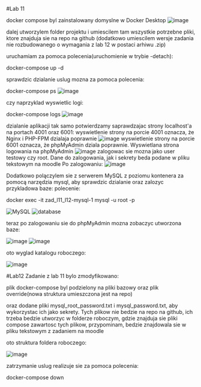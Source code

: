 #Lab 11

docker compose byl zainstalowany domyslne w Docker Desktop
![image](https://github.com/PusyHunter/-PAwChO_Lab11_Lab12/assets/98088572/6e4f0779-4002-40be-b637-b3df07e54ed5)

dalej utworzylem folder projektu i umiescilem tam wszystkie potrzebne pliki, ktore znajduja sie na repo na github
(dodatkowo umiescilem wersje zadania nie rozbudowanego o wymagania z lab 12 w postaci arhiwu .zip)

uruchamiam za pomoca polecenia(uruchomienie w trybie -detach):

docker-compose up -d

sprawdzic dzialanie uslug mozna za pomoca polecenia:

docker-compose ps
![image](https://github.com/PusyHunter/-PAwChO_Lab11_Lab12/assets/98088572/c40ea469-fce6-4e4d-82ca-153673521ef0)

czy naprzyklad wyswietlic  logi:

docker-compose logs
![image](https://github.com/PusyHunter/-PAwChO_Lab11_Lab12/assets/98088572/759d8832-78e8-422d-a99a-9cd9d458fcc1)

dzialanie aplikacji tak samo  potwierdzamy   saprawdzajac strony localhost'a na portach 4001 oraz 6001:
wyswietlenie strony na porcie 4001 oznacza, że Nginx i PHP-FPM dzialaja poprawnie
![image](https://github.com/PusyHunter/-PAwChO_Lab11_Lab12/assets/98088572/0bfbd605-ce4a-4400-9024-dbad84d82033)
wyswietlenie strony na porcie 6001 oznacza, że phpMyAdmin dziala poprawnie.
Wyswietlana strona logowania na phpMyAdmin
![image](https://github.com/PusyHunter/-PAwChO_Lab11_Lab12/assets/98088572/082cf239-9c85-4b80-8293-f221c0a62319)
zalogowac sie mozna jako user testowy czy root. Dane do zalogowania, jak i sekrety beda podane w pliku tekstowym na moodle
Po zalogowaniu:
![image](https://github.com/PusyHunter/-PAwChO_Lab11_Lab12/assets/98088572/b834505c-4177-4d22-8e11-43ec0727d15e)

Dodatkowo polączylem sie z serwerem MySQL z poziomu kontenera za pomocą narzędzia mysql, aby sprawdzic dzialanie oraz zalozyc przykladowa baze:
polecenie:

docker exec -it zad_l11_l12-mysql-1 mysql -u root -p

![MySQL](https://github.com/PusyHunter/-PAwChO_Lab11_Lab12/assets/98088572/aebfc091-d6c8-4284-b64a-e2e3e305ae00)
![database](https://github.com/PusyHunter/-PAwChO_Lab11_Lab12/assets/98088572/70728608-55bf-434f-922c-1f206b458a37)

teraz po zalogowaniu sie do phpMyAdmin mozna zobaczyc utworzona baze:

![image](https://github.com/PusyHunter/-PAwChO_Lab11_Lab12/assets/98088572/6fafa45b-a3f3-4d70-844b-dfeee40eb49c)
![image](https://github.com/PusyHunter/-PAwChO_Lab11_Lab12/assets/98088572/65db3ff5-04e6-4771-a4e8-b7ac1a64af85)

oto wyglad katalogu roboczego:

![image](https://github.com/PusyHunter/-PAwChO_Lab11_Lab12/assets/98088572/54a9ec9b-d4a2-44dd-99e9-a470b9406ead)

#Lab12
Zadanie z lab 11 bylo zmodyfikowano:

plik docker-compose byl podzielony na pliki bazowy oraz plik override(nowa struktura umieszczona jest na repo)

oraz dodane pliki mysql_root_password.txt i mysql_password.txt, aby wykorzystac ich jako sekrety. Tych plikow
nie bedzie na repo na github, ich trzeba bedzie utworzyc w folderze roboczym, gdzie znajduja sie pliki compose
zawartosc tych plikow, przypominam, bedzie znajdowala sie w pliku tekstowym z zadaniem na moodle

oto struktura foldera roboczego:

![image](https://github.com/PusyHunter/-PAwChO_Lab11_Lab12/assets/98088572/ba3873f9-cf19-4d69-9179-90c6fbd4dd1d)

zatrzymanie uslug realizuje sie za pomoca polecenia:

docker-compose down
